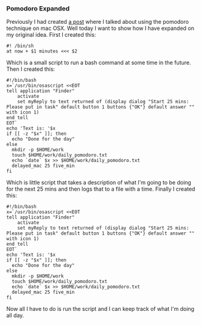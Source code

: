 ### Pomodoro Expanded
Previously I had created [a post](/2016/11/03/pomodoro-on-os-x) where I talked about using the pomodoro technique on mac OSX. 
Well today I want to show how I have expanded on my original idea.
First I created this:
```
#! /bin/sh
at now + $1 minutes <<< $2
```
Which is a small script to run a bash command at some time in the future.
Then I created this:
```
#!/bin/bash
x=`/usr/bin/osascript <<EOT
tell application "Finder"
    activate
    set myReply to text returned of (display dialog "Start 25 mins: Please put in task" default button 1 buttons {"OK"} default answer "" with icon 1)
end tell
EOT`
echo 'Text is: '$x
if [[ -z "$x" ]]; then
  echo "Done for the day"
else
  mkdir -p $HOME/work
  touch $HOME/work/daily_pomodoro.txt
  echo `date` $x >> $HOME/work/daily_pomodoro.txt
  delayed_mac 25 five_min
fi
```
Which is little script that takes a description of what I'm going to be doing for the next 25 mins and then logs that to a file with a time.
Finally I created this:
```
#!/bin/bash
x=`/usr/bin/osascript <<EOT
tell application "Finder"
    activate
    set myReply to text returned of (display dialog "Start 25 mins: Please put in task" default button 1 buttons {"OK"} default answer "" with icon 1)
end tell
EOT`
echo 'Text is: '$x
if [[ -z "$x" ]]; then
  echo "Done for the day"
else
  mkdir -p $HOME/work
  touch $HOME/work/daily_pomodoro.txt
  echo `date` $x >> $HOME/work/daily_pomodoro.txt
  delayed_mac 25 five_min
fi
``` 
Now all I have to do is run the script and I can keep track of what I'm doing all day.
